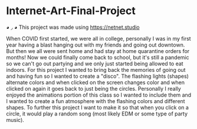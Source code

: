 # Internet-Art-Final-Project
◕ ◞ ◕ This project was made using https://netnet.studio

When COVID first started, we were all in college, personally I was in my first year having a blast hanging out with my friends and going out downtown. But then we all were sent home and had stay at home quarantine orders for months! Now we could finally come back to school, but it's still a pandemic so we can't go out partying and we only just started being allowed to eat indoors. For this project I wanted to bring back the memories of going out and having fun so I wanted to create a "disco". The flashing lights (shapes) alternate colors and when clicked on the screen changes color and when clicked on again it goes back to just being the circles. Personally I really enjoyed the animations portion of this class so I wanted to include them and I wanted to create a fun atmosphere with the flashing colors and different shapes. To further this project I want to make it so that when you click on a circle, it would play a random song (most likely EDM or some type of party music).
